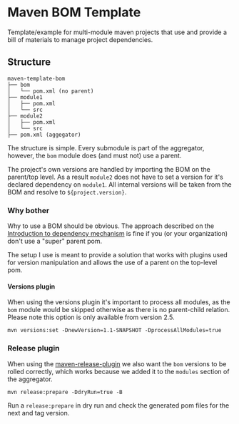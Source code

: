 # Maven BOM Template

Template/example for multi-module maven projects that use and provide a bill of materials to manage project dependencies.

## Structure

    maven-template-bom
    ├── bom
    │   └── pom.xml (no parent)
    ├── module1
    │   ├── pom.xml
    │   └── src
    ├── module2
    │   ├── pom.xml
    │   └── src
    ├── pom.xml (aggegator)


The structure is simple. Every submodule is part of the aggregator, however, the `bom` module does (and must not) use a parent.

The project's own versions are handled by importing the BOM on the parent/top level. As a result `module2` does not have to set a version for it's declared dependency on `module1`. All internal versions will be taken from the BOM and resolve to `${project.version}`.


### Why bother

Why to use a BOM should be obvious. The approach described on the [Introduction to dependency mechanism](https://maven.apache.org/guides/introduction/introduction-to-dependency-mechanism.html) is fine if you (or your organization) don't use a "super" parent pom. 

The setup I use is meant to provide a solution that works with plugins used for version manipulation and allows the use of a parent on the top-level pom.

#### Versions plugin

When using the versions plugin it's important to process all modules, as the `bom` module would be skipped otherwise as there is no parent-child relation. Please note this option is only available from version 2.5.

    mvn versions:set -DnewVersion=1.1-SNAPSHOT -DprocessAllModules=true
    
### Release plugin

When using the [maven-release-plugin](https://maven.apache.org/maven-release/maven-release-plugin/index.html) we also want the `bom` versions to be rolled correctly, which works because we added it to the `modules` section of the aggregator.

    mvn release:prepare -DdryRun=true -B

Run a `release:prepare` in dry run and check the generated pom files for the next and tag version.
